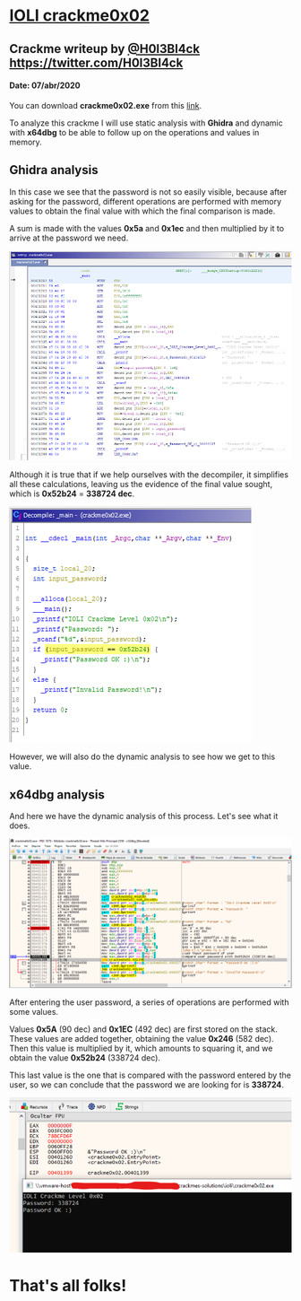 # [IOLI crackme0x02](crackme0x02.exe) 

## Crackme writeup by [@H0l3Bl4ck](https://twitter.com/H0l3Bl4ck) https://twitter.com/H0l3Bl4ck
#### Date: 07/abr/2020 

You can download **crackme0x02.exe** from this [link](crackme0x02.exe). 

To analyze this crackme I will use static analysis with **Ghidra** and dynamic with **x64dbg** to be able to follow up on the operations and values in memory.


## Ghidra analysis

In this case we see that the password is not so easily visible, because after asking for the password, different operations are performed with memory values to obtain the final value with which the final comparison is made.

A sum is made with the values **0x5a** and **0x1ec** and then multiplied by it to arrive at the password we need.

![crackme_001](crackme0x02-001.png "main") 

Although it is true that if we help ourselves with the decompiler, it simplifies all these calculations, leaving us the evidence of the final value sought, which is **0x52b24** = **338724 dec**.

![crackme_002](crackme0x02-002.png "decompile") 

However, we will also do the dynamic analysis to see how we get to this value.


## x64dbg analysis

And here we have the dynamic analysis of this process. Let's see what it does.

![crackme_003](crackme0x02-003.png "dynamic analysis") 

After entering the user password, a series of operations are performed with some values.

Values **0x5A** (90 dec) and **0x1EC** (492 dec) are first stored on the stack. These values are added together, obtaining the value **0x246** (582 dec). Then this value is multiplied by it, which amounts to squaring it, and we obtain the value **0x52b24** (338724 dec).

This last value is the one that is compared with the password entered by the user, so we can conclude that the password we are looking for is **338724**.

![crackme_004](crackme0x02-004.png "result") 

# That's all folks!


